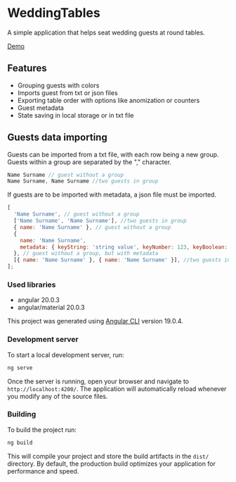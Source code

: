 # WeddingTables

A simple application that helps seat wedding guests at round tables.

[Demo](https://12luckydev.github.io/wedding-tables/)

## Features

- Grouping guests with colors
- Imports guest from txt or json files
- Exporting table order with options like anomization or counters
- Guest metadata
- State saving in local storage or in txt file

## Guests data importing

Guests can be imported from a txt file, with each row being a new group. Guests within a group are separated by the "," character.

```js
Name Surname // guest without a group
Name Surname, Name Surname //two guests in group
```

If guests are to be imported with metadata, a json file must be imported.

```js
[
  'Name Surname', // guest without a group
  ['Name Surname', 'Name Surname'], //two guests in group
  { name: 'Name Surname' }, // guest without a group
  {
    name: 'Name Surname',
    metadata: { keyString: 'string value', keyNumber: 123, keyBoolean: true },
  }, // guest without a group, but with metadata
  [{ name: 'Name Surname' }, { name: 'Name Surname' }], //two guests in group
];
```

### Used libraries

- angular 20.0.3
- angular/material 20.0.3

This project was generated using [Angular CLI](https://github.com/angular/angular-cli) version 19.0.4.

### Development server

To start a local development server, run:

```bash
ng serve
```

Once the server is running, open your browser and navigate to `http://localhost:4200/`. The application will automatically reload whenever you modify any of the source files.

### Building

To build the project run:

```bash
ng build
```

This will compile your project and store the build artifacts in the `dist/` directory. By default, the production build optimizes your application for performance and speed.
